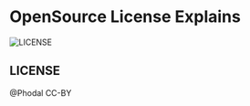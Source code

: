OpenSource License Explains
===

![LICENSE](https://phodal.github.io/licenses/license.svg)


LICENSE
---

@Phodal CC-BY
